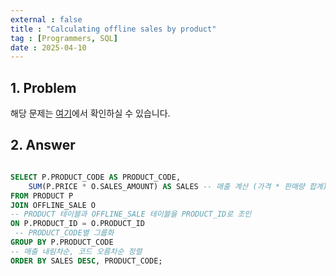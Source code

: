 ```yaml
---
external : false
title : "Calculating offline sales by product"
tag : [Programmers, SQL]
date : 2025-04-10
---
```


## 1. Problem

해당 문제는 [여기](https://school.programmers.co.kr/learn/courses/30/lessons/131533)에서 확인하실 수 있습니다.

## 2. Answer

```sql

SELECT P.PRODUCT_CODE AS PRODUCT_CODE, 
    SUM(P.PRICE * O.SALES_AMOUNT) AS SALES -- 매출 계산 (가격 * 판매량 합계)
FROM PRODUCT P
JOIN OFFLINE_SALE O
-- PRODUCT 테이블과 OFFLINE_SALE 테이블을 PRODUCT_ID로 조인
ON P.PRODUCT_ID = O.PRODUCT_ID
 -- PRODUCT_CODE별 그룹화
GROUP BY P.PRODUCT_CODE
-- 매출 내림차순, 코드 오름차순 정렬
ORDER BY SALES DESC, PRODUCT_CODE;
```
